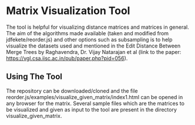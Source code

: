 # Matrix Visualization Tool
The tool is helpful for visualizing distance matrices and matrices in general. The aim of the algorithms made available (taken and modified from jdfekete/reorder.js) and other options such as subsampling is to help visualize the datasets used and mentioned in the Edit Distance Between Merge Trees by Raghavendra, Dr. Vijay Natarajan et al (link to the paper: https://vgl.csa.iisc.ac.in/pub/paper.php?pid=056). 
## Using The Tool
The repository can be downloaded/cloned and the file reorder.js/examples/visualize_given_matrix/index1.html can be opened in any browser for the matrix. Several sample files which are the matrices to be visualized and given as input to the tool are present in the directory visualize_given_matrix. 
